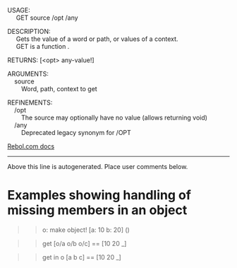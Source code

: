 USAGE:  
&nbsp;&nbsp;&nbsp;&nbsp;&nbsp;GET&nbsp;source&nbsp;/opt&nbsp;/any  
  
DESCRIPTION:  
&nbsp;&nbsp;&nbsp;&nbsp;&nbsp;Gets&nbsp;the&nbsp;value&nbsp;of&nbsp;a&nbsp;word&nbsp;or&nbsp;path,&nbsp;or&nbsp;values&nbsp;of&nbsp;a&nbsp;context.  
&nbsp;&nbsp;&nbsp;&nbsp;&nbsp;GET&nbsp;is&nbsp;a&nbsp;function&nbsp;.  
  
RETURNS:&nbsp;[&lt;opt&gt;&nbsp;any-value!]  
  
ARGUMENTS:  
&nbsp;&nbsp;&nbsp;&nbsp;source  
&nbsp;&nbsp;&nbsp;&nbsp;&nbsp;&nbsp;&nbsp;&nbsp;Word,&nbsp;path,&nbsp;context&nbsp;to&nbsp;get  
  
REFINEMENTS:  
&nbsp;&nbsp;&nbsp;&nbsp;/opt  
&nbsp;&nbsp;&nbsp;&nbsp;&nbsp;&nbsp;&nbsp;&nbsp;The&nbsp;source&nbsp;may&nbsp;optionally&nbsp;have&nbsp;no&nbsp;value&nbsp;(allows&nbsp;returning&nbsp;void)  
&nbsp;&nbsp;&nbsp;&nbsp;/any  
&nbsp;&nbsp;&nbsp;&nbsp;&nbsp;&nbsp;&nbsp;&nbsp;Deprecated&nbsp;legacy&nbsp;synonym&nbsp;for&nbsp;/OPT  

[Rebol.com docs](http://www.rebol.com/r3/docs/functions/get.html)
___
Above this line is autogenerated. Place user comments below.

# Examples showing handling of missing members in an object

>>  o: make object! [a: 10 b: 20] ()

>> get [o/a o/b o/c]
== [10 20 _]

>> get in o [a b c]
== [10 20 _]

